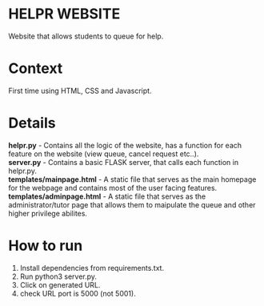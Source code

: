 # HELPR WEBSITE
Website that allows students to queue for help. 

# Context
First time using HTML, CSS and Javascript. 

# Details
<b>helpr.py</b> - Contains all the logic of the website, has a function for each feature on the website (view queue, cancel request etc..).  
<b>server.py</b> - Contains a basic FLASK server, that calls each function in helpr.py.  
<b>templates/mainpage.html</b> - A static file that serves as the main homepage for the webpage and contains most of the user facing features.  
<b>templates/adminpage.html</b> - A static file that serves as the administrator/tutor page that allows them to maipulate the queue and other higher privilege abilites.  

# How to run

1. Install dependencies from requirements.txt.
2. Run python3 server.py.
3. Click on generated URL.
4. check URL port is 5000 (not 5001).
